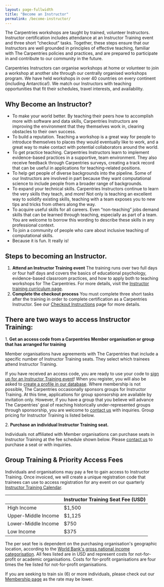 ```yaml
---
layout: page-fullwidth
title: "Become an Instructor"
permalink: /become-instructor/
---
```


The Carpentries workshops are taught by trained, volunteer Instructors. Instructor
certification includes attendance at an Instructor Training event and three short
“checkout” tasks. Together, these steps ensure that our Instructors are well
grounded in principles of effective teaching, familiar with The Carpentries policies
and practices, and are prepared to participate in and contribute to our community in the future.

Carpentries Instructors can organise workshops at home or volunteer
to join a workshop at another site through our centrally organised
workshops program. We have held workshops in over 40 countries on
every continent (including Antarctica!). We match our Instructors
with teaching opportunities that fit their schedules, travel interests, and availability.

## Why Become an Instructor?

- To make your world better. By teaching their peers how to accomplish more with
  software and data skills, Carpentries Instructors are improving the environment
  that they themselves work in, clearing obstacles to their own success.
- To build a reputation. Teaching a workshop is a great way for people to introduce
  themselves to places they would eventually like to work, and a great way to make
  contact with potential collaborators around the world.
- To get practice teaching. Carpentries Instructors learn to implement
  evidence-based practices in a supportive, team environment. They also
  receive feedback through Carpentries surveys, creating a track record
  that can be useful in applications for teaching-related positions.
- To help get people of diverse backgrounds into the pipeline. Some of
  our Instructors are involved in part because they want computational science
  to include people from a broader range of backgrounds.
- To expand your technical skills. Carpentries Instructors continue to learn
  the very skills they teach, and more! Not only is teaching an excellent way to
  solidify existing skills, teaching with a team exposes you to new tips and tricks from others along the way.
- To acquire useful skills for all careers. Even “non-teaching” jobs demand skills
  that can be learned through teaching, especially as part of a team. You are
  welcome to borrow this wording to describe these skills in any professional context.
- To join a community of people who care about inclusive teaching of computational skills.
- Because it is fun. It really is!

## Steps to becoming an Instructor.

1. **Attend an Instructor Training event**
   The training runs over two full days or four half days and covers the basics of educational psychology, evidence-based classroom practices, and how to apply both to teaching workshops for The Carpentries. For more details, visit the [Instructor training curriculum page](https://carpentries.github.io/instructor-training/).
2. **Complete the checkout process**
   You must complete three short tasks after the training in order to complete certification as a Carpentries Instructor. See our [Checkout Instructions](https://carpentries.github.io/instructor-training/checkout) page for more details.

## There are two ways to access Instructor Training:

1\. **Get an access code from a Carpentries Member organisation or group that has arranged for training**

Member organisations have agreements with The Carpentries that include a specific number of Instructor Training seats. They select which trainees attend Instructor Training.

If you have received an access code, you are ready to use your code to [sign up for an Instructor Training event](https://carpentries.github.io/instructor-training/training_calendar)! When you register, you will also be asked to [create a profile in our database]({{site.instructor_training_app}}).
Where membership is not possible, The Carpentries occasionally sponsors groups for Instructor Training. At this time, applications for group sponsorship are available by invitation only. However, if you have a group that you believe will advance The Carpentries’ goal of reaching historically under-represented groups through sponsorship, you are welcome to [contact us](mailto:{{site.instructor_training_contact}}) with inquiries.
Group pricing for Instructor Training is listed below.

2\. **Purchase an individual Instructor Training seat.**

Individuals not affiliated with Member organisations can purchase seats in Instructor Training at the fee schedule shown below. Please [contact us](mailto:{{site.instructor_training_contact}}) to purchase a seat or with inquiries.

## Group Training & Priority Access Fees

Individuals and organisations may pay a fee to gain access to Instructor Training. Once invoiced, we will create a unique registration code that trainees can use to access registration for any event on our quarterly [Instructor Training Calendar](https://carpentries.github.io/instructor-training/training_calendar#upcoming-instructor-training).

|                     | Instructor Training Seat Fee (USD) |
| ------------------- | ---------------------------------- |
| High Income         | \$1,500                            |
| Upper-Middle Income | \$1,125                            |
| Lower-Middle Income | \$750                              |
| Low Income          | \$375                              |

The per seat fee is dependent on the purchasing organisation's geographic location, according to the [World Bank's gross national income categorisation](https://datatopics.worldbank.org/world-development-indicators/the-world-by-income-and-region.html). All fees listed are in USD and represent costs for not-for-profit or academic organisations. Costs for for-profit organisations are four times the fee listed for not-for-profit organisations.

If you are seeking to train six (6) or more individuals, please check out our [Membership page]({{site.url}}/membership/) as the rate may be lower.
